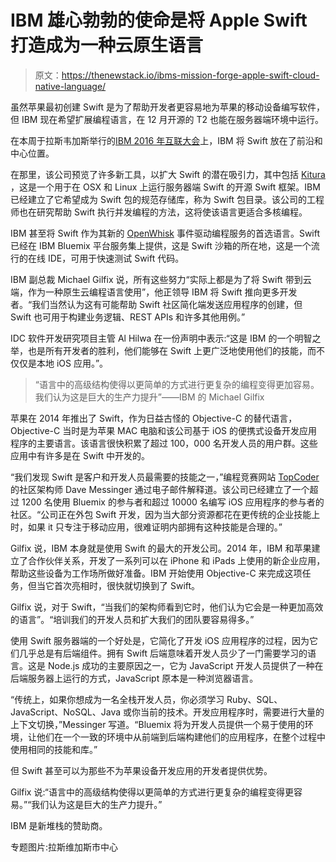 # IBM 雄心勃勃的使命是将 Apple Swift 打造成为一种云原生语言

> 原文：<https://thenewstack.io/ibms-mission-forge-apple-swift-cloud-native-language/>

虽然苹果最初创建 Swift 是为了帮助开发者更容易地为苹果的移动设备编写软件，但 IBM 现在希望扩展编程语言，在 12 月开源的 T2 也能在服务器端环境中运行。

在本周于拉斯韦加斯举行的[IBM 2016 年互联大会](http://www.ibm.com/cloud-computing/us/en/interconnect/)上，IBM 将 Swift 放在了前沿和中心位置。

在那里，该公司预览了许多新工具，以扩大 Swift 的潜在吸引力，其中包括 [Kitura](https://github.com/ibm-swift/kitura) ，这是一个用于在 OSX 和 Linux 上运行服务器端 Swift 的开源 Swift 框架。IBM 已经建立了它希望成为 Swift 包的规范存储库，称为 Swift 包目录。该公司的工程师也在研究帮助 Swift 执行并发编程的方法，这将使该语言更适合多核编程。

IBM 甚至将 Swift 作为其新的 [OpenWhisk](https://thenewstack.io/ibm-launches-bluemix-openwhisk-event-driven-program-service/) 事件驱动编程服务的首选语言。Swift 已经在 IBM Bluemix 平台服务集上提供，这是 Swift 沙箱的所在地，这是一个流行的在线 IDE，可用于快速测试 Swift 代码。

IBM 副总裁 Michael Gilfix 说，所有这些努力“实际上都是为了将 Swift 带到云端，作为一种原生云编程语言使用”，他正领导 IBM 将 Swift 推向更多开发者。“我们当然认为这有可能帮助 Swift 社区简化端发送应用程序的创建，但 Swift 也可用于构建业务逻辑、REST APIs 和许多其他用例。”

IDC 软件开发研究项目主管 Al Hilwa 在一份声明中表示:“这是 IBM 的一个明智之举，也是所有开发者的胜利，他们能够在 Swift 上更广泛地使用他们的技能，而不仅仅是本地 iOS 应用。”。

> “语言中的高级结构使得以更简单的方式进行更复杂的编程变得更加容易。我们认为这是巨大的生产力提升”——IBM 的 Michael Gilfix

苹果在 2014 年推出了 Swift，作为日益古怪的 Objective-C 的替代语言，Objective-C 当时是为苹果 MAC 电脑和该公司基于 iOS 的便携式设备开发应用程序的主要语言。该语言很快积累了超过 100，000 名开发人员的用户群。这些应用中有许多是在 Swift 中开发的。

“我们发现 Swift 是客户和开发人员最需要的技能之一，”编程竞赛网站 [TopCoder](https://www.topcoder.com/) 的社区架构师 Dave Messinger 通过电子邮件解释道。该公司已经建立了一个超过 1200 名使用 Bluemix 的参与者和超过 10000 名编写 iOS 应用程序的参与者的社区。“公司正在外包 Swift 开发，因为当大部分资源都花在更传统的企业技能上时，如果 it 只专注于移动应用，很难证明内部拥有这种技能是合理的。”

Gilfix 说，IBM 本身就是使用 Swift 的最大的开发公司。2014 年，IBM 和苹果建立了合作伙伴关系，开发了一系列可以在 iPhone 和 iPads 上使用的新企业应用，帮助这些设备为工作场所做好准备。IBM 开始使用 Objective-C 来完成这项任务，但当它首次亮相时，很快就切换到了 Swift。

Gilfix 说，对于 Swift，“当我们的架构师看到它时，他们认为它会是一种更加高效的语言”。“培训我们的开发人员和扩大我们的团队要容易得多。”

使用 Swift 服务器端的一个好处是，它简化了开发 iOS 应用程序的过程，因为它们几乎总是有后端组件。拥有 Swift 后端意味着开发人员少了一门需要学习的语言。这是 Node.js 成功的主要原因之一，它为 JavaScript 开发人员提供了一种在后端服务器上运行的方式，JavaScript 原本是一种浏览器语言。

“传统上，如果你想成为一名全栈开发人员，你必须学习 Ruby、SQL、JavaScript、NoSQL、Java 或你当前的技术。开发应用程序时，需要进行大量的上下文切换，”Messinger 写道。“Bluemix 将为开发人员提供一个易于使用的环境，让他们在一个一致的环境中从前端到后端构建他们的应用程序，在整个过程中使用相同的技能和库。”

但 Swift 甚至可以为那些不为苹果设备开发应用的开发者提供优势。

Gilfix 说:“语言中的高级结构使得以更简单的方式进行更复杂的编程变得更容易。”“我们认为这是巨大的生产力提升。”

IBM 是新堆栈的赞助商。

专题图片:拉斯维加斯市中心

<svg xmlns:xlink="http://www.w3.org/1999/xlink" viewBox="0 0 68 31" version="1.1"><title>Group</title> <desc>Created with Sketch.</desc></svg>